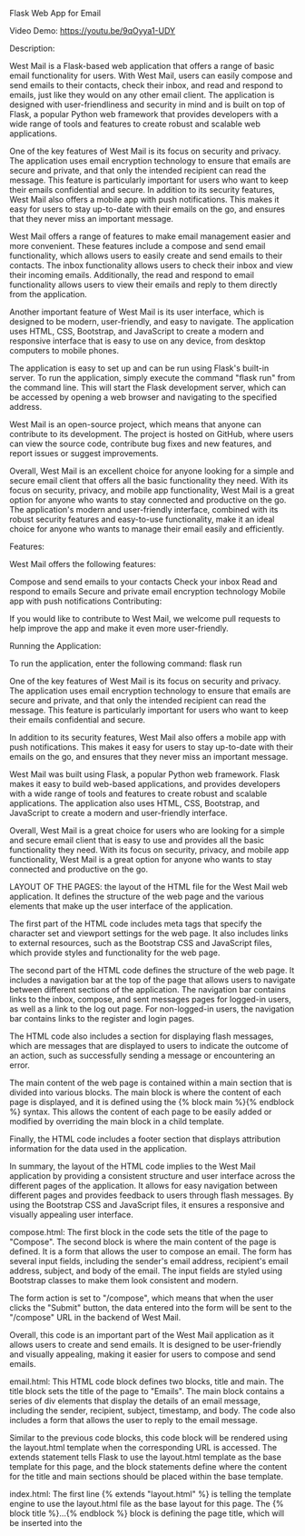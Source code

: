 Flask Web App for Email

Video Demo: https://youtu.be/9qOyya1-UDY

Description:

West Mail is a Flask-based web application that offers a range of basic email functionality for users. With West Mail, users can easily compose and send emails to their contacts, check their inbox, and read and respond to emails, just like they would on any other email client. The application is designed with user-friendliness and security in mind and is built on top of Flask, a popular Python web framework that provides developers with a wide range of tools and features to create robust and scalable web applications.

One of the key features of West Mail is its focus on security and privacy. The application uses email encryption technology to ensure that emails are secure and private, and that only the intended recipient can read the message. This feature is particularly important for users who want to keep their emails confidential and secure. In addition to its security features, West Mail also offers a mobile app with push notifications. This makes it easy for users to stay up-to-date with their emails on the go, and ensures that they never miss an important message.

West Mail offers a range of features to make email management easier and more convenient. These features include a compose and send email functionality, which allows users to easily create and send emails to their contacts. The inbox functionality allows users to check their inbox and view their incoming emails. Additionally, the read and respond to email functionality allows users to view their emails and reply to them directly from the application.

Another important feature of West Mail is its user interface, which is designed to be modern, user-friendly, and easy to navigate. The application uses HTML, CSS, Bootstrap, and JavaScript to create a modern and responsive interface that is easy to use on any device, from desktop computers to mobile phones.

The application is easy to set up and can be run using Flask's built-in server. To run the application, simply execute the command "flask run" from the command line. This will start the Flask development server, which can be accessed by opening a web browser and navigating to the specified address.

West Mail is an open-source project, which means that anyone can contribute to its development. The project is hosted on GitHub, where users can view the source code, contribute bug fixes and new features, and report issues or suggest improvements.

Overall, West Mail is an excellent choice for anyone looking for a simple and secure email client that offers all the basic functionality they need. With its focus on security, privacy, and mobile app functionality, West Mail is a great option for anyone who wants to stay connected and productive on the go. The application's modern and user-friendly interface, combined with its robust security features and easy-to-use functionality, make it an ideal choice for anyone who wants to manage their email easily and efficiently.

Features:

West Mail offers the following features:

Compose and send emails to your contacts
Check your inbox
Read and respond to emails
Secure and private email encryption technology
Mobile app with push notifications
Contributing:

If you would like to contribute to West Mail, we welcome pull requests to help improve the app and make it even more user-friendly.

Running the Application:

To run the application, enter the following command: flask run

One of the key features of West Mail is its focus on security and privacy. The application uses email encryption technology to ensure that emails are secure and private, and that only the intended recipient can read the message. This feature is particularly important for users who want to keep their emails confidential and secure.

In addition to its security features, West Mail also offers a mobile app with push notifications. This makes it easy for users to stay up-to-date with their emails on the go, and ensures that they never miss an important message.

West Mail was built using Flask, a popular Python web framework. Flask makes it easy to build web-based applications, and provides developers with a wide range of tools and features to create robust and scalable applications. The application also uses HTML, CSS, Bootstrap, and JavaScript to create a modern and user-friendly interface.

Overall, West Mail is a great choice for users who are looking for a simple and secure email client that is easy to use and provides all the basic functionality they need. With its focus on security, privacy, and mobile app functionality, West Mail is a great option for anyone who wants to stay connected and productive on the go.

LAYOUT OF THE PAGES:
the layout of the HTML file for the West Mail web application. It defines the structure of the web page and the various elements that make up the user interface of the application.

The first part of the HTML code includes meta tags that specify the character set and viewport settings for the web page. It also includes links to external resources, such as the Bootstrap CSS and JavaScript files, which provide styles and functionality for the web page.

The second part of the HTML code defines the structure of the web page. It includes a navigation bar at the top of the page that allows users to navigate between different sections of the application. The navigation bar contains links to the inbox, compose, and sent messages pages for logged-in users, as well as a link to the log out page. For non-logged-in users, the navigation bar contains links to the register and login pages.

The HTML code also includes a section for displaying flash messages, which are messages that are displayed to users to indicate the outcome of an action, such as successfully sending a message or encountering an error.

The main content of the web page is contained within a main section that is divided into various blocks. The main block is where the content of each page is displayed, and it is defined using the {% block main %}{% endblock %} syntax. This allows the content of each page to be easily added or modified by overriding the main block in a child template.

Finally, the HTML code includes a footer section that displays attribution information for the data used in the application.

In summary, the layout of the HTML code implies to the West Mail application by providing a consistent structure and user interface across the different pages of the application. It allows for easy navigation between different pages and provides feedback to users through flash messages. By using the Bootstrap CSS and JavaScript files, it ensures a responsive and visually appealing user interface.

compose.html:
The first block in the code sets the title of the page to "Compose". The second block is where the main content of the page is defined. It is a form that allows the user to compose an email. The form has several input fields, including the sender's email address, recipient's email address, subject, and body of the email. The input fields are styled using Bootstrap classes to make them look consistent and modern.

The form action is set to "/compose", which means that when the user clicks the "Submit" button, the data entered into the form will be sent to the "/compose" URL in the backend of West Mail.

Overall, this code is an important part of the West Mail application as it allows users to create and send emails. It is designed to be user-friendly and visually appealing, making it easier for users to compose and send emails.

email.html:
This HTML code block defines two blocks, title and main. The title block sets the title of the page to "Emails". The main block contains a series of div elements that display the details of an email message, including the sender, recipient, subject, timestamp, and body. The code also includes a form that allows the user to reply to the email message.

Similar to the previous code blocks, this code block will be rendered using the layout.html template when the corresponding URL is accessed. The extends statement tells Flask to use the layout.html template as the base template for this page, and the block statements define where the content for the title and main sections should be placed within the base template.

index.html:
The first line {% extends "layout.html" %} is telling the template engine to use the layout.html file as the base layout for this page.
The {% block title %}...{% endblock %} block is defining the page title, which will be inserted into the <title> tag in the HTML output.
The {% block main %}...{% endblock %} block is defining the main content of the page. Inside this block, there is a for loop that iterates over a list of emails passed into the template. For each email object, a HTML block is created that displays the sender, subject, timestamp, and a button to view the full email. The button is a form element that submits a hidden input emailId to the server when clicked, so that the server can retrieve the full email and render a new page.
Overall, this template is a way to render a list of emails with some basic information, and the ability to view the full email on a new page.

login.html:
It creates a form for a user to log in, with fields for username and password. The form submits to the "/login" endpoint using the HTTP POST method when the user clicks the "Log In" button. The username and password fields are input elements with the "form-control" class applied, which is a Bootstrap class that adds styling to form elements. The "autofocus" attribute is set on the username input field, which automatically sets focus to the field when the page loads. The "{{}}" syntax is used to interpolate the values of variables in the template, such as the values entered into the username and password fields.

register.html:
 It extends the layout.html template and creates a form that allows users to input their email, password, and confirm their password. The form's action is set to "/register" and the method is set to "post". The form's submit button is labeled "Register". Once the user submits the form, the data will be sent to the "/register" endpoint in the backend for processing.

 reply.html:
  It extends a layout file and defines a block for the page title and the main content. The main content includes a form with fields for the sender, recipient, subject, and body of the email being composed. The values of the fields are pre-filled with information from the email being replied to. Finally, there is a button to submit the form.

  projectdb:
  this is the database that house the data used in the infrastructure of west mail including all information like emails and messages sent between end users and password stored too and also encrypted